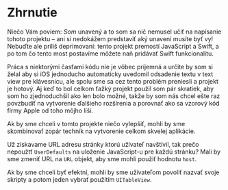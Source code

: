 # Zhrnutie

Niečo Vám poviem: *Som* unavený a to som sa nič nemusel učiť na napísanie tohoto projektu – ani si nedokážem predstaviť aký unavení musíte byť vy! Nebuďte ale príliš deprimovaní: tento projekt premostí JavaScript a Swift, a po tom čo tento most postavíme môžete naň pridávať Swift funkcionalitu.

Práca s niektorými časťami kódu nie je vôbec príjemná a určite by som si želal aby si iOS jednoducho automaticky uvedomil odsadenie textu v text view pre klávesnicu, ale spolu sme sa cez tento problém preniesli a projekt je hotový. Aj keď to bol celkom ťažký projekt použil som pár skratiek, aby som ho zjednoduchšil ako len bolo možné, takže by som nás chcel ešte raz povzbudiť na vytvorenie ďalšieho rozšírenia a porovnať ako sa vzorový kód firmy Apple od toho môjho líši.

Ak by sme chceli v tomto projekte niečo vylepšiť, mohli by sme skombinovať zopár techník na vytvorenie celkom skvelej aplikácie.

Už získavame URL adresu stránky ktorú užívateľ navštívil, tak prečo nepoužtť `UserDefaults` na uloženie JavaScript-u pre každú stránku? Mali by sme zmeniť URL na `URL` objekt, aby sme mohli použiť hodnotu `host`.

Ak by sme chceli byť efektní, mohli by sme užívateľom povoliť nazvať svoje skripty a potom jeden vybrať použitím `UITableView`.
